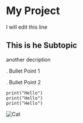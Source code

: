 # My Project
I will edit this line
## This is he Subtopic
another decription

. Bullet Point 1

. Bullet Point 2

```
print("Hello")
print("Hello")
print("Hello")
```

![Cat](https://github.com/user-attachments/assets/d99cc8d6-323d-4a00-9f66-71bf306bf050)
